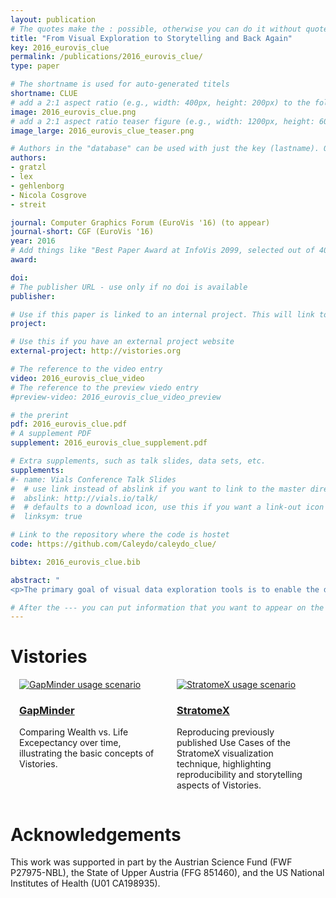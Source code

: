 ```yaml
---
layout: publication
# The quotes make the : possible, otherwise you can do it without quotes
title: "From Visual Exploration to Storytelling and Back Again"
key: 2016_eurovis_clue
permalink: /publications/2016_eurovis_clue/
type: paper

# The shortname is used for auto-generated titels
shortname: CLUE
# add a 2:1 aspect ratio (e.g., width: 400px, height: 200px) to the folder /assets/images/papers/
image: 2016_eurovis_clue.png
# add a 2:1 aspect ratio teaser figure (e.g., width: 1200px, height: 600px) to the folder /assets/images/papers/
image_large: 2016_eurovis_clue_teaser.png

# Authors in the "database" can be used with just the key (lastname). Others can be written properly.
authors:
- gratzl
- lex
- gehlenborg
- Nicola Cosgrove
- streit

journal: Computer Graphics Forum (EuroVis '16) (to appear)
journal-short: CGF (EuroVis '16)
year: 2016
# Add things like "Best Paper Award at InfoVis 2099, selected out of 4000 submissions"
award:

doi:
# The publisher URL - use only if no doi is available
publisher:

# Use if this paper is linked to an internal project. This will link to the project site
project:

# Use this if you have an external project website
external-project: http://vistories.org

# The reference to the video entry
video: 2016_eurovis_clue_video
# The reference to the preview viedo entry
#preview-video: 2016_eurovis_clue_video_preview

# the prerint
pdf: 2016_eurovis_clue.pdf
# A supplement PDF
supplement: 2016_eurovis_clue_supplement.pdf

# Extra supplements, such as talk slides, data sets, etc.
supplements:
#- name: Vials Conference Talk Slides
#  # use link instead of abslink if you want to link to the master directory
#  abslink: http://vials.io/talk/
#  # defaults to a download icon, use this if you want a link-out icon
#  linksym: true

# Link to the repository where the code is hostet
code: https://github.com/Caleydo/caleydo_clue/

bibtex: 2016_eurovis_clue.bib

abstract: "
<p>The primary goal of visual data exploration tools is to enable the discovery of new insights. To justify and reproduce insights, the discovery process needs to be documented and communicated. A common approach to documenting and presenting findings is to capture visualizations as images or videos. Images, however, are insufficient for telling the story of a visual discovery, as they lack full provenance information and context. Videos are difficult to produce and edit, particularly due to the non-linear nature of the exploratory process. Most importantly, however, neither approach provides the opportunity to return to any point in the exploration in order to review the state of the visualization in detail or to conduct additional analyses. In this paper we present <strong>CLUE</strong> (Capture, Label, Understand, Explain), a model that tightly integrates data exploration and presentation of discoveries. Based on provenance data captured during the exploration process, users can extract key steps, add annotations, and author 'Vistories', visual stories based on the history of the exploration. These Vistories can be shared for others to view, but also to retrace and extend the original analysis. We discuss how the CLUE approach can be integrated into visualization tools and provide a prototype implementation. Finally, we demonstrate the general applicability of the model in two usage scenarios: a Gapminder-inspired visualization to explore public health data and an example from molecular biology that illustrates how Vistories could be used in scientific journals.</p>"

# After the --- you can put information that you want to appear on the website using markdown formatting or HTML. A good example are acknowledgements, extra references, an erratum, etc.
---
```


# Vistories

<div style="display: flex;align-items: baseline;">
<div style="width: 45%; margin: 0px 1em;">
    <a href="//vistories.org/v/gapminder" target="_blank">
    <img src="{{site.baseurl}}/assets/images/papers/{{ page.key }}_gapminder.png" alt="GapMinder usage scenario">
    </a>
    <div class="caption">
      <a href="//vistories.org/v/gapminder" target="_blank">
        <h3>GapMinder</h3>
      </a>
      <p>Comparing Wealth vs. Life Excepectancy over time, illustrating the basic concepts of Vistories.</p>
      <p></p>
    </div>
  </div>
<div style="width: 45%; margin: 0px 1em;">
    <a href="//vistories.org/v/stratomex" target="_blank">
    <img src="{{site.baseurl}}/assets/images/papers/{{ page.key }}.png" alt="StratomeX usage scenario">
    </a>
    <div class="caption">
      <a href="//vistories.org/v/stratomex" target="_blank">
        <h3>StratomeX</h3>
      </a>
      <p>Reproducing previously published Use Cases of the StratomeX visualization technique, highlighting reproducibility and storytelling aspects of Vistories.</p>
    </div>
  </div>
</div>

# Acknowledgements

This work was supported in part by the Austrian Science Fund (FWF P27975-NBL), the State of Upper Austria (FFG 851460), and the US National Institutes of Health (U01 CA198935).
